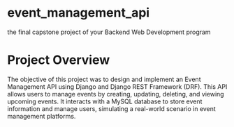 # event_management_api
the final capstone project of your Backend Web Development program

#  Project Overview
The objective of this project was to design and implement an Event Management API using Django and Django REST Framework (DRF). This API allows users to manage events by creating, updating, deleting, and viewing upcoming events. It interacts with a MySQL database to store event information and manage users, simulating a real-world scenario in event management platforms.
